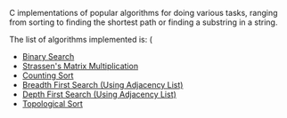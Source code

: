 C implementations of popular algorithms for doing various tasks, ranging from sorting to finding the shortest path or finding a substring in a string.

The list of algorithms implemented is:
(
* [Binary Search](binary_search/binary_search.c)
* [Strassen's Matrix Multiplication](strassen_mat_mul/strassen_mat_mul.c)
* [Counting Sort](counting_sort/counting_sort.c)
* [Breadth First Search (Using Adjacency List)](breadth_first_search/bfs.c)
* [Depth First Search (Using Adjacency List)](depth_first_search/dfs.c)
* [Topological Sort](topological_sort/topological_sort.c)
